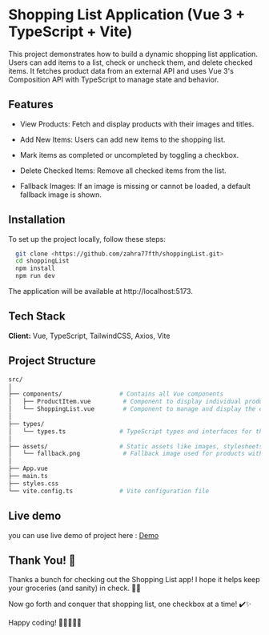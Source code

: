 
# Shopping List Application (Vue 3 + TypeScript + Vite)
This project demonstrates how to build a dynamic shopping list application. Users can add items to a list, check or uncheck them, and delete checked items. It fetches product data from an external API and uses Vue 3's Composition API with TypeScript to manage state and behavior.


## Features

- View Products: Fetch and display products with their images and titles.

- Add New Items: Users can add new items to the shopping list.

- Mark items as completed or uncompleted by toggling a checkbox.

-  Delete Checked Items: Remove all checked items from the list.

- Fallback Images: If an image is missing or cannot be loaded, a default fallback image is shown.


## Installation

To set up the project locally, follow these steps:

```bash
  git clone <https://github.com/zahra77fth/shoppingList.git>
  cd shoppingList
  npm install
  npm run dev
```
The application will be available at http://localhost:5173.

## Tech Stack

**Client:** Vue, TypeScript, TailwindCSS, Axios, Vite

## Project Structure

```bash
src/
│
├── components/                # Contains all Vue components
│   ├── ProductItem.vue         # Component to display individual product items
│   └── ShoppingList.vue        # Component to manage and display the entire shopping list
│
├── types/
│   └── types.ts               # TypeScript types and interfaces for the app
│
├── assets/                    # Static assets like images, stylesheets, etc.
│   └── fallback.png            # Fallback image used for products without images
│
├── App.vue                    
├── main.ts                    
├── styles.css                 
└── vite.config.ts             # Vite configuration file
```

## Live demo
you can use live demo of project here : [Demo](https://zahra77fth.github.io/shoppingList/)


## Thank You! 🎉

Thanks a bunch for checking out the Shopping List app! I hope it helps keep your groceries (and sanity) in check. 🛒💡

Now go forth and conquer that shopping list, one checkbox at a time! ✔️✨

Happy coding! 🚀👨‍💻👩‍💻



